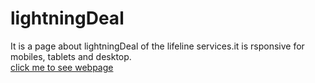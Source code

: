 # lightningDeal
It is a page about lightningDeal of the lifeline services.it is rsponsive for mobiles, tablets and desktop.
<br>
<a href="https://bnavaneetha22.github.io/lightningDeal/">click me to see webpage</a>
